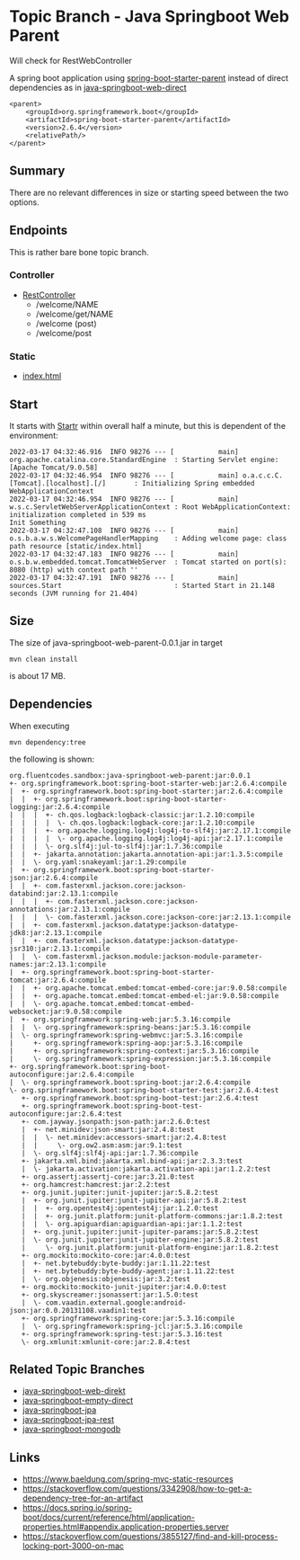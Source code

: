 # Topic Branch - Java Springboot Web Parent
Will check for RestWebController

A spring boot application using [spring-boot-starter-parent](pom.xml) instead of 
direct dependencies as in [java-springboot-web-direct](../../tree/java-springboot-web-direct)

	<parent>
		<groupId>org.springframework.boot</groupId>
		<artifactId>spring-boot-starter-parent</artifactId>
		<version>2.6.4</version>
		<relativePath/>
	</parent>

## Summary
There are no relevant differences in size or starting speed between the two options.

## Endpoints
This is rather bare bone topic branch. 
### Controller
* [RestController](main/sources/RestController.java)
  * /welcome/NAME
  * /welcome/get/NAME
  * /welcome (post)
  * /welcome/post

### Static
* [index.html](resources-main/static/index.html)

## Start
It starts with [Startr](main/sources/Start.java) within overall half a minute, but this is dependent of the environment: 

    2022-03-17 04:32:46.916  INFO 98276 --- [           main] org.apache.catalina.core.StandardEngine  : Starting Servlet engine: [Apache Tomcat/9.0.58]
    2022-03-17 04:32:46.954  INFO 98276 --- [           main] o.a.c.c.C.[Tomcat].[localhost].[/]       : Initializing Spring embedded WebApplicationContext
    2022-03-17 04:32:46.954  INFO 98276 --- [           main] w.s.c.ServletWebServerApplicationContext : Root WebApplicationContext: initialization completed in 539 ms
    Init Something
    2022-03-17 04:32:47.108  INFO 98276 --- [           main] o.s.b.a.w.s.WelcomePageHandlerMapping    : Adding welcome page: class path resource [static/index.html]
    2022-03-17 04:32:47.183  INFO 98276 --- [           main] o.s.b.w.embedded.tomcat.TomcatWebServer  : Tomcat started on port(s): 8080 (http) with context path ''
    2022-03-17 04:32:47.191  INFO 98276 --- [           main] sources.Start                            : Started Start in 21.148 seconds (JVM running for 21.404)

## Size
The size of java-springboot-web-parent-0.0.1.jar in target 

    mvn clean install

is about 17 MB. 

## Dependencies
When executing 
   
    mvn dependency:tree

the following is shown: 

    org.fluentcodes.sandbox:java-springboot-web-parent:jar:0.0.1
    +- org.springframework.boot:spring-boot-starter-web:jar:2.6.4:compile
    |  +- org.springframework.boot:spring-boot-starter:jar:2.6.4:compile
    |  |  +- org.springframework.boot:spring-boot-starter-logging:jar:2.6.4:compile
    |  |  |  +- ch.qos.logback:logback-classic:jar:1.2.10:compile
    |  |  |  |  \- ch.qos.logback:logback-core:jar:1.2.10:compile
    |  |  |  +- org.apache.logging.log4j:log4j-to-slf4j:jar:2.17.1:compile
    |  |  |  |  \- org.apache.logging.log4j:log4j-api:jar:2.17.1:compile
    |  |  |  \- org.slf4j:jul-to-slf4j:jar:1.7.36:compile
    |  |  +- jakarta.annotation:jakarta.annotation-api:jar:1.3.5:compile
    |  |  \- org.yaml:snakeyaml:jar:1.29:compile
    |  +- org.springframework.boot:spring-boot-starter-json:jar:2.6.4:compile
    |  |  +- com.fasterxml.jackson.core:jackson-databind:jar:2.13.1:compile
    |  |  |  +- com.fasterxml.jackson.core:jackson-annotations:jar:2.13.1:compile
    |  |  |  \- com.fasterxml.jackson.core:jackson-core:jar:2.13.1:compile
    |  |  +- com.fasterxml.jackson.datatype:jackson-datatype-jdk8:jar:2.13.1:compile
    |  |  +- com.fasterxml.jackson.datatype:jackson-datatype-jsr310:jar:2.13.1:compile
    |  |  \- com.fasterxml.jackson.module:jackson-module-parameter-names:jar:2.13.1:compile
    |  +- org.springframework.boot:spring-boot-starter-tomcat:jar:2.6.4:compile
    |  |  +- org.apache.tomcat.embed:tomcat-embed-core:jar:9.0.58:compile
    |  |  +- org.apache.tomcat.embed:tomcat-embed-el:jar:9.0.58:compile
    |  |  \- org.apache.tomcat.embed:tomcat-embed-websocket:jar:9.0.58:compile
    |  +- org.springframework:spring-web:jar:5.3.16:compile
    |  |  \- org.springframework:spring-beans:jar:5.3.16:compile
    |  \- org.springframework:spring-webmvc:jar:5.3.16:compile
    |     +- org.springframework:spring-aop:jar:5.3.16:compile
    |     +- org.springframework:spring-context:jar:5.3.16:compile
    |     \- org.springframework:spring-expression:jar:5.3.16:compile
    +- org.springframework.boot:spring-boot-autoconfigure:jar:2.6.4:compile
    |  \- org.springframework.boot:spring-boot:jar:2.6.4:compile
    \- org.springframework.boot:spring-boot-starter-test:jar:2.6.4:test
       +- org.springframework.boot:spring-boot-test:jar:2.6.4:test
       +- org.springframework.boot:spring-boot-test-autoconfigure:jar:2.6.4:test
       +- com.jayway.jsonpath:json-path:jar:2.6.0:test
       |  +- net.minidev:json-smart:jar:2.4.8:test
       |  |  \- net.minidev:accessors-smart:jar:2.4.8:test
       |  |     \- org.ow2.asm:asm:jar:9.1:test
       |  \- org.slf4j:slf4j-api:jar:1.7.36:compile
       +- jakarta.xml.bind:jakarta.xml.bind-api:jar:2.3.3:test
       |  \- jakarta.activation:jakarta.activation-api:jar:1.2.2:test
       +- org.assertj:assertj-core:jar:3.21.0:test
       +- org.hamcrest:hamcrest:jar:2.2:test
       +- org.junit.jupiter:junit-jupiter:jar:5.8.2:test
       |  +- org.junit.jupiter:junit-jupiter-api:jar:5.8.2:test
       |  |  +- org.opentest4j:opentest4j:jar:1.2.0:test
       |  |  +- org.junit.platform:junit-platform-commons:jar:1.8.2:test
       |  |  \- org.apiguardian:apiguardian-api:jar:1.1.2:test
       |  +- org.junit.jupiter:junit-jupiter-params:jar:5.8.2:test
       |  \- org.junit.jupiter:junit-jupiter-engine:jar:5.8.2:test
       |     \- org.junit.platform:junit-platform-engine:jar:1.8.2:test
       +- org.mockito:mockito-core:jar:4.0.0:test
       |  +- net.bytebuddy:byte-buddy:jar:1.11.22:test
       |  +- net.bytebuddy:byte-buddy-agent:jar:1.11.22:test
       |  \- org.objenesis:objenesis:jar:3.2:test
       +- org.mockito:mockito-junit-jupiter:jar:4.0.0:test
       +- org.skyscreamer:jsonassert:jar:1.5.0:test
       |  \- com.vaadin.external.google:android-json:jar:0.0.20131108.vaadin1:test
       +- org.springframework:spring-core:jar:5.3.16:compile
       |  \- org.springframework:spring-jcl:jar:5.3.16:compile
       +- org.springframework:spring-test:jar:5.3.16:test
       \- org.xmlunit:xmlunit-core:jar:2.8.4:test


## Related Topic Branches
* [java-springboot-web-direkt](../../tree/java-springboot-web-direct)
* [java-springboot-empty-direct](../../tree/java-springboot-empty-direct)
* [java-springboot-jpa](../../tree/java-springboot-jpa)
* [java-springboot-jpa-rest](../../tree/java-springboot-jpa-rest)
* [java-springboot-mongodb](../../tree/java-springboot-mongodb)


## Links
* https://www.baeldung.com/spring-mvc-static-resources
* https://stackoverflow.com/questions/3342908/how-to-get-a-dependency-tree-for-an-artifact
* https://docs.spring.io/spring-boot/docs/current/reference/html/application-properties.html#appendix.application-properties.server
* https://stackoverflow.com/questions/3855127/find-and-kill-process-locking-port-3000-on-mac